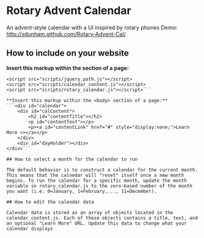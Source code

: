 Rotary Advent Calendar
=================
An advent-style calendar with a UI inspired by rotary phones
Demo: http://sdunham.github.com/Rotary-Advent-Cal/

## How to include on your website

**Insert this markup within the <head> section of a page:**
```<script src="http://ajax.googleapis.com/ajax/libs/jquery/1.8.3/jquery.min.js"></script>
<script src="scripts/jquery.path.js"></script>
<script src="scripts/calendar_content.js"></script>
<script src="scripts/rotary_calendar.js"></script>```

**Insert this markup within the <body> section of a page:**
```<div id="calendar">
	<div id="calContent">
		<h2 id="contentTitle"></h2>
		<p id="contentText"></p>
		<p><a id="contentLink" href="#" style="display:none;">Learn More >></a></p>
	</div>
	<div id="dayHolder"></div>
</div>```

## How to select a month for the calendar to run

The default behavior is to construct a calendar for the current month. This means that the calnedar will "reset" itself once a new month begins. To run the calendar for a specific month, update the month variable in rotary_calendar.js to the zero-based number of the month you want (i.e. 0=January, 1=February,..., 11=December).

## How to edit the calendar data

Calendar data is stored as an array of objects located in the calendar_content.js. Each of these objects contains a title, text, and an optional "Learn More" URL. Update this data to change what your calendar displays